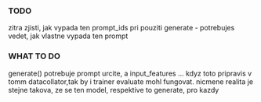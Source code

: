 ### TODO
zitra zjisti, jak vypada ten prompt_ids pri pouziti generate - potrebujes vedet, jak vlastne vypada ten prompt 

### WHAT TO DO
generate() potrebuje prompt urcite, a input_features ... kdyz toto pripravis v tomm datacollator,tak by i trainer evaluate mohl fungovat. nicmene realita je stejne takova, ze se ten model, respektive to generate, pro kazdy